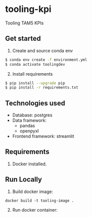 # tooling-kpi
Tooling TAM5 KPIs


## Get started
1. Create and source conda env
```bash
$ conda env create -f environment.yml
$ conda activate toolingdev
```

2. Install requirements
```bash
$ pip install --upgrade pip
$ pip install -r requirements.txt
```

## Technologies used
- Database: postgres
- Data framework:
    - pandas
    - openpyxl
- Frontend framework: streamlit


## Requirements
1. Docker installed.


## Run Locally
1. Build docker image:
```
docker build -t tooling-image .
```
2. Run docker container:
```
